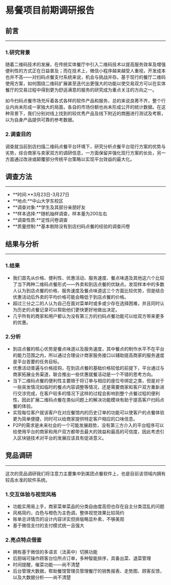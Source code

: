 # 易餐项目前期调研报告 

## 前言  
---
### 1.研究背景  
随着二维码技术的发展，在传统实体餐厅中引入二维码技术以提高服务效率及增强便利性的方式正在日益普及；而在技术上，微信小程序越来越受人重视，开发成本也并不高——对扫码点餐支付系统来说，机会与挑战并存。基于现行的餐厅二维码使用方案，如何围绕二维码扩展甚至迭代出更强大的功能以使交易双方可以在实体餐厅的交易过程中得到更为舒适满意的服务的研究成为重点关注的方向之一。

如今扫码点餐市场充斥着各式各样的软件产品和服务，总的来说良莠不齐，整个行业内尚未形成一家独大的局面，各自的市场份额也尚未形成公开的统计数据。在这种背景下，我们分别对线上找到的较优秀产品及线下附近的商圈进行测试及考察，以为自身产品提供可靠的参考数据。

### 2.调查目的  
调查就当前到店扫描二维码点餐平台环境下，研究分析点餐平台现行方案的优势与劣势，综合商家与卖家双方的调研信息，一方面保留并强化现行方案的长处，另一方面通过改进或颠覆部分传统平台策略以实现平台效益的最大化。  

## 调查方法
---
* **时间:**3月23日-3月27日  
* **地点:**中山大学东校区
* **调查对象:**学生及其部分亲朋好友
* **样本选择:**随机抽样调查，样本量为200左右
* **调查性质:**定性问卷调查
* **质量控制:**基本剔除没有到店扫码点餐的经验的调查问卷  

## 结果与分析
---
### 1.结果
* 我们首先从价格、便利性、优惠活动、服务速度、餐点味道及其他这六个比较了当下两种二维码点餐形式——外卖和到店点餐的优缺点。发现样本中的多数人认为到店点餐的价格、服务速度及餐点味道这三个方面比较优势，但是结合优惠活动后外卖的平均价格可能会略低于到店点餐的价格。
* 超过三分之二的人认为自己在面对菜单时或多或少存在选择困难，并且同时认为历史的点餐记录可以帮助他们更快更好地做出决定。
* 几乎所有的商家和用户都认为没有第三方的扫码点餐功能可以给双方带来更多的优惠。

### 2.分析
* 到店点餐的核心优势是餐点味道以及服务速度，其中餐点的制作水平不在平台的能力范围之内，所以通过合理设计商家服务接口以辅助提高商家的服务速度是平台首要的任务目标。
* 优惠活动普遍与价格挂钩，在到店点餐的基础价格较低的前提下，平台通过与商家拓展业务渠道，联合推出一些优惠就餐活动是一个不错的思考方向。
* 当下二维码点餐的便利性主要限于将订单与相应的座位号绑定之类，但是对于一些突发情况如临时的餐点内容调整等情况，还是需要商家和客户双方重新进行交涉完成，在客户较多的情况下这样的过程会影响到整个点餐过程的便利性，因此扩展二维码点餐在类似问题上的解决功能模块有助于提高客户扫码点餐的体验。
* 实现每位客户就该客户在对应餐馆内的历史订单的功能可以使客户的点餐体验更为简单便捷，同时可以给商家提供特定客户相应的口味信息。
* P2P的需求是未来社会的一个可能发展趋势，没有第三方介入的平台程序可以给使用平台的商家和用户双方都带去最大的效益和最高的可信度，因此考虑引入区块链技术对平台的发展应该具有促进意义。  

## 竞品调研
---
这次的竞品调研我们将注意力主要集中到美团点餐软件上，也是目前该领域内拥有较高水准的软件系统。
### 1.交互体验与视觉风格
* 功能实用易上手，商家菜单菜品的分类自由度高但也存在自主分类混乱的问题
* 风格简约，白色与橙色为主色调，整体视觉效果比较简约
* 账单总详情页的设计内容详实但排版略显朴素，不够美观
* 基于微信支付的支付模式统一且强大

### 2.亮点特点借鉴 
* 拥有基于微信的多语言（法英中）切换功能
* 后厨端可操作顾客台位所点订单，多种智能排序，具备出菜、退菜管理
* 时间提醒，催菜功能——尚不清楚
* 后台管理大数据，帮助餐馆管理员管理餐厅的销售报表、走势图、顾客反馈，以及大数据分析——尚不清楚
